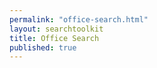 ```yaml
---
permalink: "office-search.html"
layout: searchtoolkit
title: Office Search 
published: true
---
```




<title>Office Search</title>
<html>
<head>

</head>
<body>

<script src="javascripts/offices-script.js" type="text/javascript"></script>
<div id="offices-container"></div>

</body>
</html>
